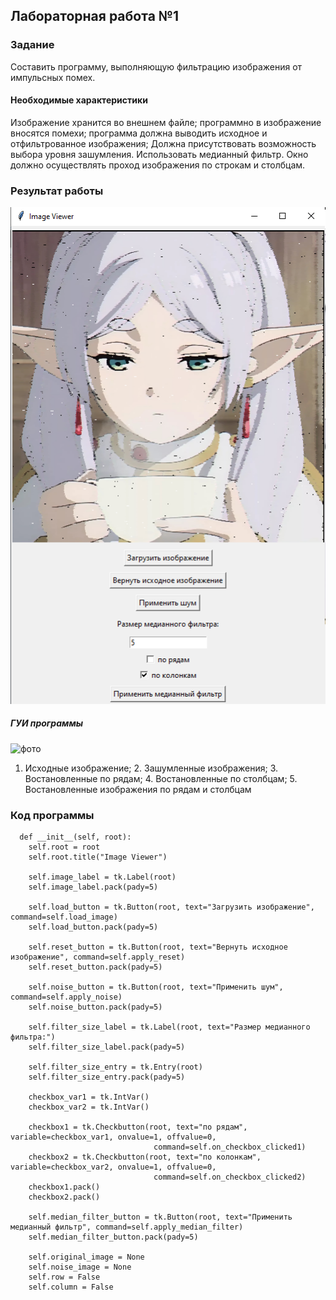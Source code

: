 ## Лабораторная работа №1

### Задание

Составить программу, выполняющую фильтрацию изображения от импульсных помех.

#### Необходимые характеристики

Изображение хранится во внешнем файле;
программно в изображение вносятся помехи;
программа должна выводить исходное и отфильтрованное изображения;
Должна присутствовать возможность выбора уровня зашумления.
Использовать медианный фильтр. Окно должно осуществлять проход изображения по строкам и столбцам.

### Результат работы

![результат](./images/program.png)

##### ГУИ программы

![фото](./images/examples.png)

1. Исходные изображение; 2. Зашумленные изображения; 3. Востановленные по рядам; 4. Востановленные по столбцам; 5. Востановленные изображения по рядам и столбцам

### Код программы

```
  def __init__(self, root):
    self.root = root
    self.root.title("Image Viewer")

    self.image_label = tk.Label(root)
    self.image_label.pack(pady=5)

    self.load_button = tk.Button(root, text="Загрузить изображение", command=self.load_image)
    self.load_button.pack(pady=5)

    self.reset_button = tk.Button(root, text="Вернуть исходное изображение", command=self.apply_reset)
    self.reset_button.pack(pady=5)

    self.noise_button = tk.Button(root, text="Применить шум", command=self.apply_noise)
    self.noise_button.pack(pady=5)

    self.filter_size_label = tk.Label(root, text="Размер медианного фильтра:")
    self.filter_size_label.pack(pady=5)

    self.filter_size_entry = tk.Entry(root)
    self.filter_size_entry.pack(pady=5)

    checkbox_var1 = tk.IntVar()
    checkbox_var2 = tk.IntVar()

    checkbox1 = tk.Checkbutton(root, text="по рядам", variable=checkbox_var1, onvalue=1, offvalue=0,
                                command=self.on_checkbox_clicked1)
    checkbox2 = tk.Checkbutton(root, text="по колонкам", variable=checkbox_var2, onvalue=1, offvalue=0,
                                command=self.on_checkbox_clicked2)
    checkbox1.pack()
    checkbox2.pack()

    self.median_filter_button = tk.Button(root, text="Применить медианный фильтр", command=self.apply_median_filter)
    self.median_filter_button.pack(pady=5)

    self.original_image = None
    self.noise_image = None
    self.row = False
    self.column = False
```
